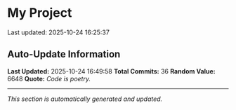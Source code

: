 # My Project


Last updated: 2025-10-24 16:25:37




































## Auto-Update Information

**Last Updated:** 2025-10-24 16:49:58
**Total Commits:** 36
**Random Value:** 6648
**Quote:** _Code is poetry._

---
_This section is automatically generated and updated._
